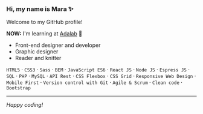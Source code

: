 ### Hi, my name is Mara ✨

Welcome to my GitHub profile!

**NOW:** I'm learning at [Adalab](https://adalab.es/) 💜

- Front-end designer and developer
- Graphic designer
- Reader and knitter

`HTML5` · `CSS3` · `Sass` · `BEM` · `JavaScript ES6` · `React JS` · `Node JS` · `Espress JS` · `SQL` · `PHP` · `MySQL` · `API Rest` · `CSS Flexbox` · `CSS Grid` · `Responsive Web Design` · `Mobile First` · `Version control with Git` · `Agile & Scrum` · `Clean code` · `Bootstrap`

---

_Happy coding!_
